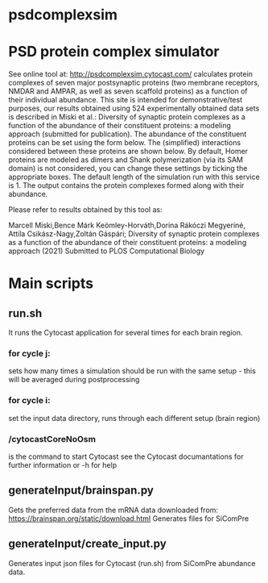 # psdcomplexsim
 
 
 
 # PSD protein complex simulator

See online tool at: http://psdcomplexsim.cytocast.com/ calculates protein complexes of seven major postsynaptic proteins (two membrane receptors, NMDAR and AMPAR, as well as seven scaffold proteins) as a function of their individual abundance. This site is intended for demonstrative/test purposes, our results obtained using 524 experimentally obtained data sets is described in Miski et al.: Diversity of synaptic protein complexes as a function of the abundance of their constituent proteins: a modeling approach (submitted for publication). The abundance of the constituent proteins can be set using the form below. The (simplified) interactions considered between these proteins are shown below. By default, Homer proteins are modeled as dimers and Shank polymerization (via its SAM domain) is not considered, you can change these settings by ticking the appropriate boxes. The default length of the simulation run with this service is 1. The output contains the protein complexes formed along with their abundance.

Please refer to results obtained by this tool as:

Marcell Miski,Bence Márk Keömley-Horváth,Dorina Rákóczi Megyeriné, Attila Csikász-Nagy,Zoltán Gáspári; Diversity of synaptic protein complexes as a function of the abundance of their constituent proteins: a modeling approach (2021) Submitted to PLOS Computational Biology

# Main scripts

## run.sh
It runs the Cytocast application for several times for each brain region.
### for cycle j: 
sets how many times a simulation should be run with the same setup - this will be averaged during postprocessing
### for cycle i:
set the input data directory, runs through each different setup (brain region)
### /cytocastCoreNoOsm
is the command to start Cytocast see the Cytocast documantations for further information or -h for help

## generateInput/brainspan.py
Gets the preferred data from the mRNA data downloaded from: https://brainspan.org/static/download.html 
Generates files for SiComPre
## generateInput/create_input.py
Generates input json files for Cytocast (run.sh) from SiComPre abundance data.
